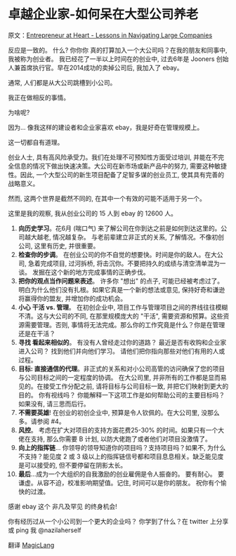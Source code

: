 # 卓越企业家-如何呆在大型公司养老

原文：[Entrepreneur at Heart - Lessons in Navigating Large Companies](https://www.linkedin.com/pulse/entrepreneur-heart-lessons-navigating-large-companies-nazila-alasti?utm_source=wanqu.co&utm_campaign=Wanqu+Daily&utm_medium=rss)

反应是一致的。 什么? 你你你 真的打算加入一个大公司吗？在我的朋友和同事中, 我被称为创业者。 我已经花了一半以上时间在的创业中, 过去6年是 Jooners 创始人兼首席执行官。早在2014成功的卖掉公司后, 我加入了 ebay。
<!--more-->

通常, 人们都是从大公司跳槽到小公司。

我正在做相反的事情。

为啥呢?

因为... 像我这样的建设者和企业家喜欢 ebay，我是好奇在管理规模上。

这一切都自有道理。

创业人士, 具有高风险承受力。我们在处理不可预知性方面受过培训, 并能在不完全信息的情况下做出快速决策。大公司在新市场或新产品中的努力, 需要这种敏捷性。因此, 一个大型公司的新生项目配备了足智多谋的创业员工, 使其具有完善的战略意义。

然而, 这两个世界是截然不同的, 在其中一个有效的可能不适用于另一个。

这里是我的观察, 我从创业公司的 15 人到 ebay 的 12600 人。

1. **向历史学习**。花6月 (喘口气) 来了解公司在你到达之前是如何到达这里的。公司越大越老, 情况越复杂。 与老前辈建立非正式的关系, 了解情况。不像初创公司, 这里有历史, 并很重要。
2. **检查你的步调**。 在创业公司的你不自觉的想要快。时间是你的敌人。在大公司, 急着完成项目, 过河拆桥, 将击沉你。不要把持久的成绩与清空清单混为一谈。 发掘在这个新的地方完成事情的正确步伐。
3. **把你的观点当作问题来表述**。 许多你 "想出" 的点子, 可能已经被考虑过了。 明白为什么他们没有扎根。如果它真是一个新的想法或意见, 保持好奇和谦逊将赢得你的盟友, 并增加你的成功机会。
4. **小心 干活 vs. 管理**。 在初创企业中, 项目工作与管理项目之间的界线往往模糊不清。这与大公司的不同, 在那里规模庞大的 "干活", 需要资源和预算。这些资源需要管理。否则, 事情将无法完成。那么你的工作究竟是什么？你是在管理还是在干活？
5. **寻找 看起来相似的**。 有没有人曾经走过你的道路？ 最近是否有收购和企业家进入公司？ 找到他们并向他们学习。 请他们把你指向那些对他们有用的人或过程。
6. **目标: 直接通信的代理**。非正式的关系和对小公司高管的访问确保了您的项目与公司目标之间的一定程度的协调。 在大公司里, 并非所有的工作都是显而易见的。在接受工作分配之前, 请将目标与公司目标一致, 并把它们映射到更大的目的。 你有视线吗？ 你能解释一下这项工作是如何帮助公司的主要目标吗？如果没有, 请三思而后行。
7. **不需要英雄**! 在创业的初创企业中, 预算是令人钦佩的。在大公司里, 没那么多。请参阅 #4。
8. **风控**。 考虑在扩大对项目的支持方面花费25-30% 的时间。如果只有一个大佬在支持, 那么你需要 B 计划, 以防大佬跑了或者他们对项目没激情了。
9. **向上的指挥链**... 你领导的领导知道你的项目吗？支持项目吗？如果不, 为什么不支持？能见度 2 或 3 级以上的指挥链信号都和项目息息相关。缺乏能见度是可以接受的, 但不要停留在阴影太长。
10. **最后**...成为一个大组织的自我激励的创业雇佣是令人振奋的。 要有耐心。 要谦虚。从容不迫，校准影响期望值。记住, 时间可以是你的朋友。 祝你有个愉快的过渡。

感谢 ebay 这个 非凡及罕见 的终身机会!

你有经历过从一个小公司到一个更大的企业吗？ 你学到了什么？在 twitter 上分享或 ping 我 @nazilaherself

翻译 [MagicLang](https://github.com/Artwalk/MagicLang)